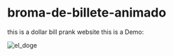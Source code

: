 # broma-de-billete-animado
this is a dollar bill prank website
this is a Demo:

![el_doge](https://user-images.githubusercontent.com/117705995/206334402-62462be8-4b55-45fa-822a-42ce1697b631.jpg)
